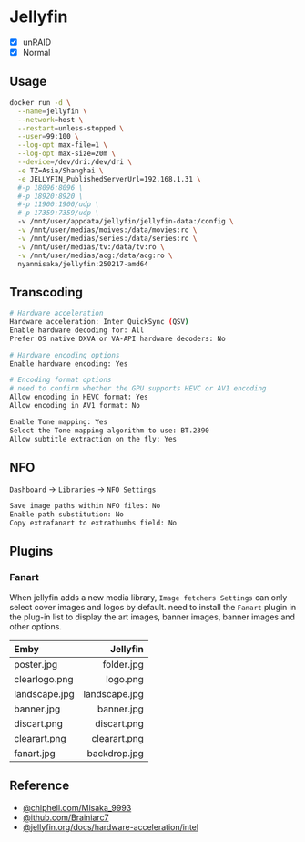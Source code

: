 # Jellyfin

- [x] unRAID
- [x] Normal

## Usage

```sh
docker run -d \
  --name=jellyfin \
  --network=host \
  --restart=unless-stopped \
  --user=99:100 \
  --log-opt max-file=1 \
  --log-opt max-size=20m \
  --device=/dev/dri:/dev/dri \
  -e TZ=Asia/Shanghai \
  -e JELLYFIN_PublishedServerUrl=192.168.1.31 \
  #-p 18096:8096 \
  #-p 18920:8920 \
  #-p 11900:1900/udp \
  #-p 17359:7359/udp \
  -v /mnt/user/appdata/jellyfin/jellyfin-data:/config \
  -v /mnt/user/medias/moives:/data/movies:ro \
  -v /mnt/user/medias/series:/data/series:ro \
  -v /mnt/user/medias/tv:/data/tv:ro \
  -v /mnt/user/medias/acg:/data/acg:ro \
  nyanmisaka/jellyfin:250217-amd64
```

## Transcoding

```sh
# Hardware acceleration
Hardware acceleration: Inter QuickSync (QSV)
Enable hardware decoding for: All
Prefer OS native DXVA or VA-API hardware decoders: No

# Hardware encoding options
Enable hardware encoding: Yes

# Encoding format options
# need to confirm whether the GPU supports HEVC or AV1 encoding
Allow encoding in HEVC format: Yes
Allow encoding in AV1 format: No

Enable Tone mapping: Yes
Select the Tone mapping algorithm to use: BT.2390
Allow subtitle extraction on the fly: Yes
```

## NFO

`Dashboard` -> `Libraries` -> `NFO Settings`

```sh
Save image paths within NFO files: No
Enable path substitution: No
Copy extrafanart to extrathumbs field: No
```

## Plugins

### Fanart

When jellyfin adds a new media library, `Image fetchers Settings` can only select cover images and logos by default. need to install the `Fanart` plugin in the plug-in list to display the art images, banner images, banner images and other options.

|       Emby      |      Jellyfin    |
| :---------------| ---------------: |
| poster.jpg      | folder.jpg       |
| clearlogo.png   | logo.png         |
| landscape.jpg   | landscape.jpg    |
| banner.jpg      | banner.jpg       |
| discart.png     | discart.png      |
| clearart.png    | clearart.png     |
| fanart.jpg      | backdrop.jpg     |

## Reference

- [@chiphell.com/Misaka_9993](https://www.chiphell.com/thread-2375777-1-1.html)
- [@ithub.com/Brainiarc7](https://gist.github.com/Brainiarc7/aa43570f512906e882ad6cdd835efe57)
- [@jellyfin.org/docs/hardware-acceleration/intel](https://jellyfin.org/docs/general/administration/hardware-acceleration/intel/#configure-and-verify-lp-mode-on-linux)
